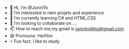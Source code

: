 - 👋 Hi, I’m @JuninTk
- 👀 I’m interested in nem projets and experience
- 🌱 I’m currently learning C# and HTML,CSS
- 💞️ I’m looking to collaborate on ...
- 📫 How to reach me,my gmail is juninhojkhu@gmail.com
- 😄 Pronouns: He/Him
- ⚡ Fun fact: i like to study

<!---
JuninTk/JuninTk is a ✨ special ✨ repository because its `README.md` (this file) appears on your GitHub profile.
You can click the Preview link to take a look at your changes.
--->
